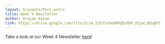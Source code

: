 ```yaml
---
layout: $layouts/Post.astro
title: Week 4 Newsletter
author: Areyan Kayum
link: https://drive.google.com/file/d/14_23CVivheO0PQZw3DH_ZojwLJQhq0tb/view?usp=sharing
---
```

Take a look at our Week 4 Newsletter [here](https://drive.google.com/file/d/14_23CVivheO0PQZw3DH_ZojwLJQhq0tb/view?usp=sharing)!
